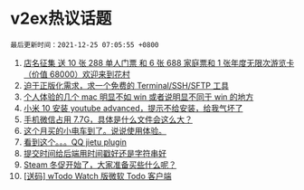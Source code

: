 # v2ex热议话题

`最后更新时间：2021-12-25 07:05:55 +0800`

1. [店名征集 送 10 张 288 单人门票 和 6 张 688 家庭票和 1 张年度无限次游览卡（价值 68000）欢迎来到花村](https://www.v2ex.com/t/824132)
1. [迫于正版化需求，求一个免费的 Terminal/SSH/SFTP 工具](https://www.v2ex.com/t/824167)
1. [个人体验的几个 mac 明显不如 win 或者说明显不同于 win 的地方](https://www.v2ex.com/t/824214)
1. [小米 10 安装 youtube advanced，提示不给安装，给我气坏了](https://www.v2ex.com/t/824148)
1. [手机微信占用 7.7G，具体是什么文件会这么大？](https://www.v2ex.com/t/824174)
1. [这个月买的小电车到了。说说使用体验。](https://www.v2ex.com/t/824140)
1. [看到这个。。。QQ jietu plugin](https://www.v2ex.com/t/824156)
1. [提交时间给后端用时间戳好还是字符串好](https://www.v2ex.com/t/824255)
1. [Steam 冬促开始了，大家准备买些什么呢？](https://www.v2ex.com/t/824197)
1. [[送码] wTodo Watch 版微软 Todo 客户端](https://www.v2ex.com/t/824315)

